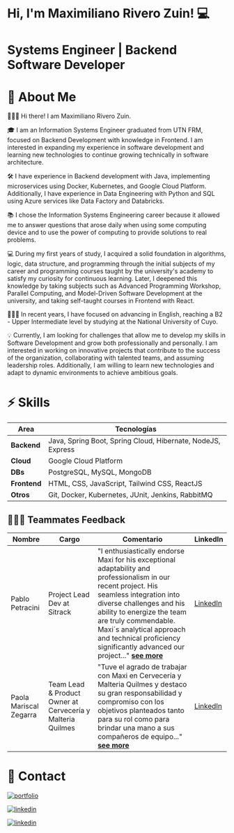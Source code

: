 # Hi, I'm Maximiliano Rivero Zuin! 💻
# Systems Engineer | Backend Software Developer 

# 🚀 About Me
🙋🏻‍♂️ Hi there! I am Maximiliano Rivero Zuin.

🎓 I am an Information Systems Engineer graduated from UTN FRM, focused on Backend Development with knowledge in Frontend. I am interested in expanding my experience in software development and learning new technologies to continue growing technically in software architecture.

🛠️ I have experience in Backend development with Java, implementing microservices using Docker, Kubernetes, and Google Cloud Platform. Additionally, I have experience in Data Engineering with Python and SQL using Azure services like Data Factory and Databricks.

📚 I chose the Information Systems Engineering career because it allowed me to answer questions that arose daily when using some computing device and to use the power of computing to provide solutions to real problems.

💻 During my first years of study, I acquired a solid foundation in algorithms, logic, data structure, and programming through the initial subjects of my career and programming courses taught by the university's academy to satisfy my curiosity for continuous learning. Later, I deepened this knowledge by taking subjects such as Advanced Programming Workshop, Parallel Computing, and Model-Driven Software Development at the university, and taking self-taught courses in Frontend with React.

👨🏻‍🏫 In recent years, I have focused on advancing in English, reaching a B2 - Upper Intermediate level by studying at the National University of Cuyo.

💡 Currently, I am looking for challenges that allow me to develop my skills in Software Development and grow both professionally and personally. I am interested in working on innovative projects that contribute to the success of the organization, collaborating with talented teams, and assuming leadership roles. Additionally, I am willing to learn new technologies and adapt to dynamic environments to achieve ambitious goals.

# ⚡ Skills
| **Area** | **Tecnologías** |
| ------------- | --------------- |
| **Backend**   | Java, Spring Boot, Spring Cloud, Hibernate, NodeJS, Express |
| **Cloud**     | Google Cloud Platform |
| **DBs**       | PostgreSQL, MySQL, MongoDB |
| **Frontend**  | HTML, CSS, JavaScript, Tailwind CSS, ReactJS |
| **Otros**     | Git, Docker, Kubernetes, JUnit, Jenkins, RabbitMQ |

<!-- 
# 🗺️ Learning Roadmap
- Aprendiendo a programar en Java (Academias UTN)
- Algoritmos y estructura de datos (UTN FRM)
- Paradigmas de la programación (UTN FRM)
- Diseño de Sistemas: Patrones de diseño de sistemas (UTN FRM)
- Taller de Programación Avanzada: Java - Spring Boot - Hibernate - Docker (UTN FRM)
- Computacion Paralela (UTN FRM)
- Desarrollo de Software Dirigido por Modelos (UTN FRM)
- Bootcamp Backend con NodeJS, Express & MongoDB (Naranja X)
- Ingeniería de Datos: Python - SQL - Azure Cloud (Datalytics)
- Desarolldor Backend: Java - Docker - Kubernetes - Google Cloud Platform (Sitrack)
- Frontend: HTML, CSS, JS y Bootstrap (Academias Newton - Mendoza)
- Librería ReactJS (FreeCodeCamp - Autodidacta)
- Tailwind CSS con Reactjs (FreeCodeCamp - Autodidacta)
- Programación de Smart Contracts en Solidity - Blockchain (Universidad Champagnat)
-->

## 🙋🏻‍♂️ Teammates Feedback

| Nombre       | Cargo                | Comentario | LinkedIn |
|--------------|----------------------|------------|----------|
| Pablo Petracini | Project Lead Dev at Sitrack | "I enthusiastically endorse Maxi for his exceptional adaptability and professionalism in our recent project. His seamless integration into diverse challenges and his ability to energize the team are truly commendable. Maxi´s analytical approach and technical proficiency significantly advanced our project..." <a href="https://www.linkedin.com/in/maximiliano-rivero-zuin/details/recommendations/?detailScreenTabIndex=0#:~:text=On-,I%20enthusiastically%20endorse%20Maxi,-for%20his%20exceptional" target="_blank"> **see more**</a> | <a href="https://www.linkedin.com/in/maximiliano-rivero-zuin/details/recommendations/?detailScreenTabIndex=0#:~:text=On-,I%20enthusiastically%20endorse%20Maxi,-for%20his%20exceptional" target="_blank">LinkedIn</a>
| Paola Mariscal Zegarra | Team Lead & Product Owner at Cervecería y Malteria Quilmes | "Tuve el agrado de trabajar con Maxi en Cervecería y Malteria Quilmes y destaco su gran responsabilidad y compromiso con los objetivos planteados tanto para su rol como para brindar una mano a sus compañeros de equipo..." <a href="https://www.linkedin.com/in/maximiliano-rivero-zuin/details/recommendations/?detailScreenTabIndex=0#:~:text=On-,Tuve%20el%20agrado%20de%20trabajar%20con%20Maxi%20en%20Cervecer%C3%ADa%20y%20Malteria%20Quilmes,-y%20destaco%20su"  target="_blank"> **see more**</a> | <a href="https://www.linkedin.com/in/maximiliano-rivero-zuin/details/recommendations/?detailScreenTabIndex=0#:~:text=On-,Tuve%20el%20agrado%20de%20trabajar%20con%20Maxi%20en%20Cervecer%C3%ADa%20y%20Malteria%20Quilmes,-y%20destaco%20su" target="_blank">LinkedIn</a> |



# 🔗 Contact
[![portfolio](https://img.shields.io/badge/my_portfolio-000?style=for-the-badge&logo=ko-fi&logoColor=white)](https://maximilianoriverozuin.netlify.app/)

[![linkedin](https://img.shields.io/badge/linkedin-0A66C2?style=for-the-badge&logo=linkedin&logoColor=white)](https://www.linkedin.com/in/maximiliano-rivero-zuin/)

[![linkedin](https://img.shields.io/badge/MEDIUM-black.svg?style=for-the-badge&logo=Medium)](https://maxtrz-dev.medium.com/)
